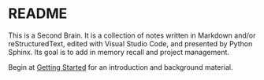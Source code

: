 # README

[//]: # (This is a Markdown comment. This is a README.md for a GitHub repo)

This is a Second Brain. It is a collection of notes written in Markdown and/or reStructuredText, edited with Visual Studio Code, and presented by Python Sphinx. Its goal is to add in memory recall and project management.

Begin at [Getting Started](documentation/start-here.md) for an introduction and background material.

